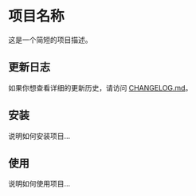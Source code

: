 # 项目名称

这是一个简短的项目描述。

## 更新日志

如果你想查看详细的更新历史，请访问 [CHANGELOG.md](CHANGELOG.md)。

## 安装

说明如何安装项目...

## 使用

说明如何使用项目...
